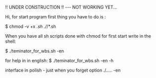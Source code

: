 !! UNDER CONSTRUCTION !! --- NOT WORKING YET...

Hi, for start program first thing you have to do is :

$ chmod -v +x *.sh ./*/*.sh

When you have all sh scripts done with chmod
for first start  write in the shell:

$ ./teminator_for_wbs.sh -en  

for help in in english:
$ ./teminator_for_wbs.sh -en -h 

interface in polish - just when you forget option ./..... -en 


